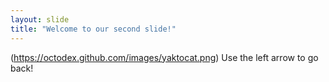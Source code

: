 ```yaml
---
layout: slide
title: "Welcome to our second slide!"
---
```

(https://octodex.github.com/images/yaktocat.png)
Use the left arrow to go back!
